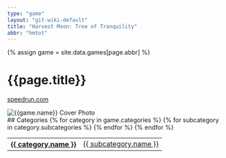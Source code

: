 ```yaml
---
type: "game"
layout: "git-wiki-default"
title: "Harvest Moon: Tree of Tranquility"
abbr: "hmtot"
---
```


{% assign game = site.data.games[page.abbr] %}

# {{page.title}}
[speedrun.com]({{game.url}})

<div class="float-right"><img src="{{game.boxart}}" alt="{{game.name}} Cover Photo" /></div>
<div class="clear"></div>
## Categories

<table class="category-table">
    {% for category in game.categories %}
    <tr>
        <th><a href="/wiki/{{category.abbr}}">{{ category.name }}</a></th>
        {% for subcategory in category.subcategories %}
        <td><a href="/wiki/{{category.abbr}}/{{subcategory.abbr}}">{{ subcategory.name }}</a></td>
        {% endfor %}
    </tr>
    {% endfor %}
</table>
